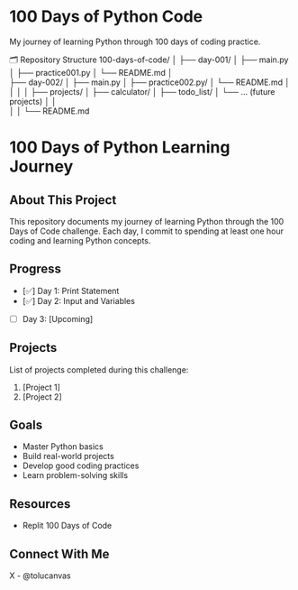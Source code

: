 # 100 Days of Python Code
My journey of learning Python through 100 days of coding practice.

🗂️ Repository Structure
100-days-of-code/
│
├── day-001/
│       ├── main.py
│       ├── practice001.py
│       └── README.md
│   
├── day-002/
│       ├── main.py
│       ├── practice002.py/
│       └── README.md
│  
│
│
│
├── projects/
│   ├── calculator/
│   ├── todo_list/
│   └── ... (future projects)
│
│    
│ 
│
└── README.md

# 100 Days of Python Learning Journey

## About This Project
This repository documents my journey of learning Python through the 100 Days of Code challenge. Each day, I commit to spending at least one hour coding and learning Python concepts.

## Progress
- [✅] Day 1: Print Statement
- [✅] Day 2: Input and Variables 
- [ ] Day 3: [Upcoming]

## Projects
List of projects completed during this challenge:
1. [Project 1]
2. [Project 2]

## Goals
- Master Python basics
- Build real-world projects
- Develop good coding practices
- Learn problem-solving skills

## Resources
- Replit 100 Days of Code 

## Connect With Me
X - @tolucanvas
